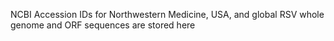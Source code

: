 NCBI Accession IDs for Northwestern Medicine, USA, and global RSV whole genome and ORF sequences are stored here

